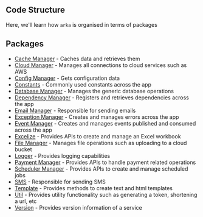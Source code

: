 ## Code Structure

Here, we'll learn how `arka` is organised in terms of packages

## Packages

- [Cache Manager](./cache) - Caches data and retrieves them
- [Cloud Manager](./cloud) - Manages all connections to cloud services such as AWS
- [Config Manager](./config) - Gets configuration data
- [Constants](./constants) - Commonly used constants across the app
- [Database Manager](./database) - Manages the generic database operations
- [Dependency Manager](./dependency) - Registers and retrieves dependencies across the app
- [Email Manager](./email) - Responsible for sending emails
- [Exception Manager](./exception) - Creates and manages errors across the app
- [Event Manager](./event) - Creates and manages events published and consumed across the app
- [Excelize](./excelize) - Provides APIs to create and manage an Excel workbook
- [File Manager](./file) - Manages file operations such as uploading to a cloud bucket
- [Logger](./logger) - Provides logging capabilities
- [Payment Manager](./payment) - Provides APIs to handle payment related operations
- [Scheduler Manager](./scheduler) - Provides APIs to create and manage scheduled jobs
- [SMS](./sms) - Responsible for sending SMS
- [Template](./template) - Provides methods to create text and html templates
- [Util](./util) - Provides utility functionality such as generating a token, shortening a url, etc
- [Version](./version) - Provides version information of a service

